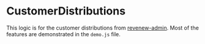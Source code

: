 # CustomerDistributions

This logic is for the customer distributions from
[revenew-admin](http://gits/revenew/revenew-admin).  Most of the features are
demonstrated in the `demo.js` file.
